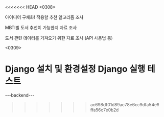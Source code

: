 <<<<<<< HEAD
<0308>

아이디어 구체화!
적용할 추천 알고리즘 조사

MBTI별 도서 추천이 가능한지 자료 조사

도서 관련 데이터를 가져오기 위한 자료 조사 (API 사용법 등)


<0309>

Django 설치 및 환경설정
Django 실행 테스트
=======
---backend---
>>>>>>> ac698df01d89ac78e6cc9dfa54e9ffa56c7e0b2d
